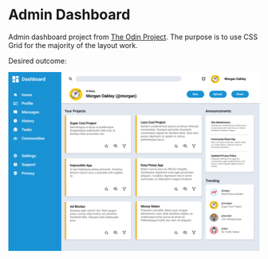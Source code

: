# Admin Dashboard

Admin dashboard project from [The Odin Project](https://www.theodinproject.com/lessons/node-path-intermediate-html-and-css-admin-dashboard). The purpose is to use CSS Grid for the majority of the layout work.

Desired outcome:

![Desired outcome](img/dashboard-project.png)

